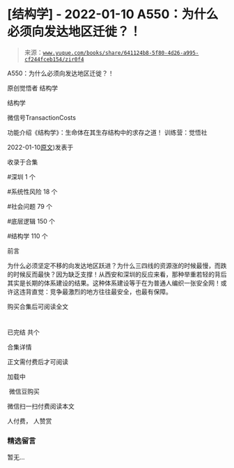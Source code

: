 # [结构学] - 2022-01-10 A550：为什么必须向发达地区迁徙？！

> 来源：[`www.yuque.com/books/share/641124b8-5f80-4d26-a995-cf244fceb154/zir0f4`](https://www.yuque.com/books/share/641124b8-5f80-4d26-a995-cf244fceb154/zir0f4)



A550：为什么必须向发达地区迁徙？！ 

原创觉悟者 结构学 

结构学 

微信号TransactionCosts 

功能介绍《结构学》：生命体在其生存结构中的求存之道！ 训练营：觉悟社 

2022-01-10[原文](https://mp.weixin.qq.com/s?__biz=MzIzMDYwOTM0Mg==&mid=2247486858&idx=1&sn=956c82b082c441fa042f2acf337e8b1b&chksm=e8b1955bdfc61c4d450d4f22cd7aec8efbb69f5457bbf3db44ba550998b00c5dadd043227939#rd))发表于 

收录于合集 

#深圳 1 个 

#系统性风险 18 个 

#社会问题 79 个 

#底层逻辑 150 个 

#结构学 110 个 

前言 

为什么必须坚定不移的向发达地区跃进？为什么三四线的资源涨的时候最慢，而跌的时候反而最快？因为缺乏支撑！从西安和深圳的反应来看，那种举重若轻的背后其实是长期的体系建设的结果。这种体系建设等于在为普通人编织一张安全网！或许这违背直觉：竞争最激烈的地方往往最安全，也最有保障。 

购买合集后可阅读全文 

# 

已完结 共个 

合集详情 

正文需付费后才可阅读 

加载中 

 微信豆购买 

微信扫一扫付费阅读本文 

人付费， 人赞赏 

### 精选留言 

暂无...